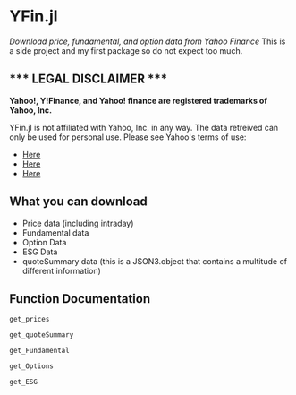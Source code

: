 # YFin.jl
*Download price, fundamental, and option data from Yahoo Finance*
This is a side project and my first package so do not expect too much. 
## \*\*\* LEGAL DISCLAIMER \*\*\*
**Yahoo!, Y!Finance, and Yahoo! finance are registered trademarks of
Yahoo, Inc.**

YFin.jl is not affiliated with Yahoo, Inc. in any way. The data retreived can only be used for personal use. 
Please see Yahoo's terms of use:
 - [Here](https://policies.yahoo.com/us/en/yahoo/terms/product-atos/apiforydn/index.htm)
 - [Here](https://legal.yahoo.com/us/en/yahoo/terms/otos/index.html)
 - [Here](https://policies.yahoo.com/us/en/yahoo/terms/index.htm)

## What you can download
- Price data (including intraday)
- Fundamental data
- Option Data
- ESG Data
- quoteSummary data (this is a JSON3.object that contains a multitude of different information)

## Function Documentation
````@docs
get_prices

get_quoteSummary

get_Fundamental

get_Options

get_ESG
````
